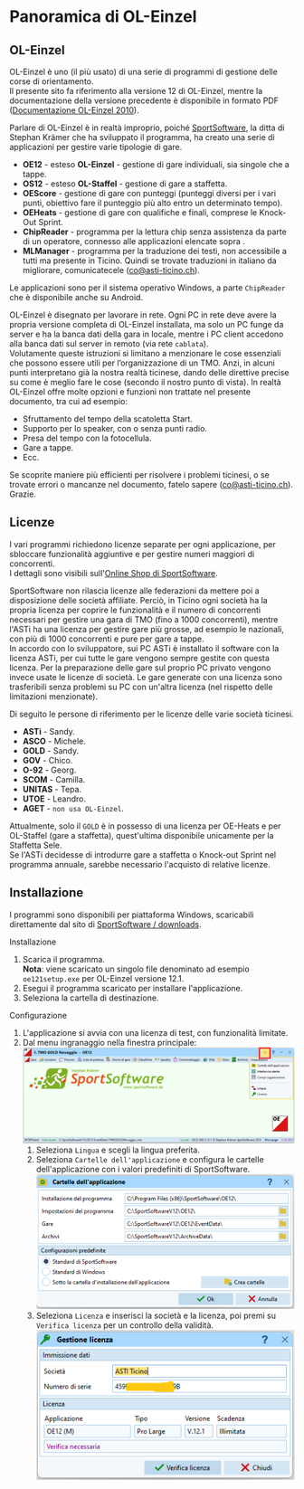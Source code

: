 # Panoramica di OL-Einzel

## OL-Einzel
OL-Einzel è uno (il più usato) di una serie di programmi di gestione delle corse di orientamento.  
Il presente sito fa riferimento alla versione 12 di OL-Einzel, mentre la documentazione della versione precedente è disponibile in formato PDF ([Documentazione OL-Einzel 2010](../../gestione_gara_org/inc/Istruzioni_OL_einzel_per_TMO_v2_4.pdf)).  
  
Parlare di OL-Einzel è in realtà improprio, poiché [SportSoftware](https://www.sportsoftware.de), la ditta di Stephan Krämer che ha sviluppato il programma, ha creato una serie di applicazioni per gestire varie tipologie di gare.  
  
- **OE12** - esteso **OL-Einzel** - gestione di gare individuali, sia singole che a tappe.
- **OS12** - esteso **OL-Staffel** - gestione di gare a staffetta.
- **OEScore** - gestione di gare con punteggi (punteggi diversi per i vari punti, obiettivo fare il punteggio più alto entro un determinato tempo).
- **OEHeats** - gestione di gare con qualifiche e finali, comprese le Knock-Out Sprint.
- **ChipReader** - programma per la lettura chip senza assistenza da parte di un operatore, connesso alle applicazioni elencate sopra .
- **MLManager** - programma per la traduzione dei testi, non accessibile a tutti ma presente in Ticino. Quindi se trovate traduzioni in italiano da migliorare, comunicatecele ([co@asti-ticino.ch](mailto://co@asti-ticino.ch)).  
  
Le applicazioni sono per il sistema operativo Windows, a parte `ChipReader` che è disponibile anche su Android.  
  
OL-Einzel è disegnato per lavorare in rete. Ogni PC in rete deve avere la propria versione completa di OL-Einzel installata, ma solo un PC funge da server e ha la banca dati della gara in locale, mentre i PC client accedono alla banca dati sul server in remoto (via rete `cablata`).  
Volutamente queste istruzioni si limitano a menzionare le cose essenziali che possono essere utili per l’organizzazione di un TMO. Anzi, in alcuni punti interpretano già la nostra realtà ticinese, dando delle direttive precise su come è meglio fare le cose (secondo il nostro punto di vista). In realtà OL-Einzel offre molte opzioni e funzioni non trattate nel presente documento, tra cui ad esempio:

- Sfruttamento del tempo della scatoletta Start.
- Supporto per lo speaker, con o senza punti radio.
- Presa del tempo con la fotocellula.
- Gare a tappe.
- Ecc.
  
Se scoprite maniere più efficienti per risolvere i problemi ticinesi, o se trovate errori o mancanze nel documento, fatelo sapere ([co@asti-ticino.ch](mailto://co@asti-ticino.ch)). Grazie.

## Licenze
I vari programmi richiedono licenze separate per ogni applicazione, per sbloccare funzionalità aggiuntive e per gestire numeri maggiori di concorrenti.  
I dettagli sono visibili sull'[Online Shop di SportSoftware](https://sportsoftware.de/onlineshop).  
  
SportSoftware non rilascia licenze alle federazioni da mettere poi a disposizione delle società affiliate. Perciò, in Ticino ogni società ha la propria licenza per coprire le funzionalità e il numero di concorrenti necessari per gestire una gara di TMO (fino a 1000 concorrenti), mentre l'ASTi ha una licenza per gestire gare più grosse, ad esempio le nazionali, con più di 1000 concorrenti e pure per gare a tappe.  
In accordo con lo sviluppatore, sui PC ASTi è installato il software con la licenza ASTi, per cui tutte le gare vengono sempre gestite con questa licenza. Per la preparazione delle gare sul proprio PC privato vengono invece usate le licenze di società. Le gare generate con una licenza sono trasferibili senza problemi su PC con un'altra licenza (nel rispetto delle limitazioni menzionate).
 
  
Di seguito le persone di riferimento per le licenze delle varie società ticinesi.   
  
- **ASTi** - Sandy.
- **ASCO** - Michele.
- **GOLD** - Sandy.
- **GOV** - Chico.
- **O-92** - Georg.
- **SCOM** - Camilla.
- **UNITAS** - Tepa.
- **UTOE** - Leandro.
- **AGET** - `non usa OL-Einzel`.

Attualmente, solo il `GOLD` è in possesso di una licenza per OE-Heats e per OL-Staffel (gare a staffetta), quest'ultima disponibile unicamente per la Staffetta Sele.  
Se l'ASTi decidesse di introdurre gare a staffetta o Knock-out Sprint nel programma annuale, sarebbe necessario l'acquisto di relative licenze.

## Installazione
I programmi sono disponibili per piattaforma Windows, scaricabili direttamente dal sito di [SportSoftware / downloads](https://sportsoftware.de/downloads).

Installazione  

1. Scarica il programma.  
**Nota**: viene scaricato un singolo file denominato ad esempio `oe121setup.exe` per OL-Einzel versione 12.1.
1. Esegui il programma scaricato per installare l'applicazione.
1. Seleziona la cartella di destinazione.

Configurazione  

1. L'applicazione si avvia con una licenza di test, con funzionalità limitate.
1. Dal menu ingranaggio nella finestra principale:  
![app_menu_ingranaggio](inc/app_menu_ingranaggio.png)
    1. Seleziona `Lingua` e scegli la lingua preferita.
    1. Seleziona `Cartelle dell'applicazione` e configura le cartelle dell'applicazione con i valori predefiniti di SportSoftware.  
    ![Cartelle dell'applicazione](inc/app_cartelle_applicazione.png)
    1. Seleziona `Licenza` e inserisci la società e la licenza, poi premi su `Verifica licenza` per un controllo della validità.  
    ![Licenza](inc/app_licenza.png)


  

